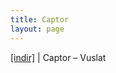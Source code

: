 ```yaml
---
title: Captor
layout: page
---
```


<a href="https://cloud.mail.ru/public/329c469c9223/Captor%20-%20Vuslat" target="_blank">[indir]</a> | Captor &#8211; Vuslat